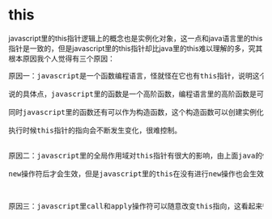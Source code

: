 <h1>this</h1>
<p>javascript里的this指针逻辑上的概念也是实例化对象，这一点和java语言里的this指针是一致的，但是javascript里的this指针却比java里的this难以理解的多，究其根本原因我个人觉得有三个原因：</p>
<pre>
原因一：javascript是一个函数编程语言，怪就怪在它也有this指针，说明这个函数编程语言也是面向对象的语言，
      <br/>说的具体点，javascript里的函数是一个高阶函数，编程语言里的高阶函数是可以作为对象传递的，
      <br/>同时javascript里的函数还有可以作为构造函数，这个构造函数可以创建实例化对象，结果导致方法
      <br/>执行时候this指针的指向会不断发生变化，很难控制。

原因二：javascript里的全局作用域对this指针有很大的影响，由上面java的例子我们看到，this指针只有在使用
    <br/>new操作符后才会生效，但是javascript里的this在没有进行new操作也会生效，这时候this往往会指向全局对象window。

原因三：javascript里call和apply操作符可以随意改变this指向，这看起来很灵活，但是这种不合常理的做法破坏了我们理解this指针的本意，同时也让写代码时候很难理解this的真正指向
</pre>
